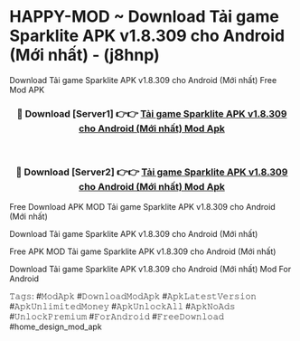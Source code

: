 # HAPPY-MOD ~ Download Tải game Sparklite APK v1.8.309 cho Android (Mới nhất) - (j8hnp)
Download Tải game Sparklite APK v1.8.309 cho Android (Mới nhất) Free Mod APK

<div align="center">
<h3>🔴 Download [Server1] 👉👉 <a href="https://apk-comot.site?title=Tải_game_Sparklite_APK_v1.8.309_cho_Android_(Mới_nhất)">Tải game Sparklite APK v1.8.309 cho Android (Mới nhất) Mod Apk</a></h3><br>

<h3>🔴 Download [Server2] 👉👉 <a href="https://apk-comot.site?title=Tải_game_Sparklite_APK_v1.8.309_cho_Android_(Mới_nhất)">Tải game Sparklite APK v1.8.309 cho Android (Mới nhất) Mod Apk</a></h3>
</div>


Free Download APK MOD Tải game Sparklite APK v1.8.309 cho Android (Mới nhất)

Download Tải game Sparklite APK v1.8.309 cho Android (Mới nhất) 

Free APK MOD Tải game Sparklite APK v1.8.309 cho Android (Mới nhất) 

Download Tải game Sparklite APK v1.8.309 cho Android (Mới nhất) Mod For Android

𝚃𝚊𝚐𝚜: #𝙼𝚘𝚍𝙰𝚙𝚔 #𝙳𝚘𝚠𝚗𝚕𝚘𝚊𝚍𝙼𝚘𝚍𝙰𝚙𝚔 #𝙰𝚙𝚔𝙻𝚊𝚝𝚎𝚜𝚝𝚅𝚎𝚛𝚜𝚒𝚘𝚗 #𝙰𝚙𝚔𝚄𝚗𝚕𝚒𝚖𝚒𝚝𝚎𝚍𝙼𝚘𝚗𝚎𝚢 #𝙰𝚙𝚔𝚄𝚗𝚕𝚘𝚌𝚔𝙰𝚕𝚕 #𝙰𝚙𝚔𝙽𝚘𝙰𝚍𝚜 #𝚄𝚗𝚕𝚘𝚌𝚔𝙿𝚛𝚎𝚖𝚒𝚞𝚖 #𝙵𝚘𝚛𝙰𝚗𝚍𝚛𝚘𝚒𝚍 #𝙵𝚛𝚎𝚎𝙳𝚘𝚠𝚗𝚕𝚘𝚊𝚍 #home_design_mod_apk